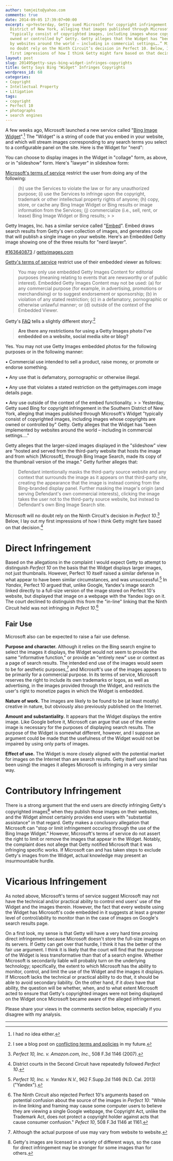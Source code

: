 ```yaml
---
author: temjeito@yahoo.com
comments: true
date: 2014-09-05 17:39:07+00:00
excerpt: <p>Yesterday, Getty sued Microsoft for copyright infringement in the Southern
  District of New York, alleging that images published through Microsoft’s Widget
  “typically consist of copyrighted images, including images whose copyrights are
  owned or controlled by” Getty. Getty alleges that the Widget has “been implemented
  by websites around the world – including in commercial settings….” Microsoft will
  no doubt rely on the Ninth Circuit’s decision in Perfect 10. Below, I lay out my
  first impressions of how I think Getty might fare based on that decision.</p>
layout: post
slug: 201495getty-says-bing-widget-infringes-copyrights
title: Getty Says Bing "Widget" Infringes Copyrights
wordpress_id: 68
categories:
- Copyright
- Intellectual Property
- Litigation
tags:
- copyright
- Perfect 10
- photographs
- search engines
---
```

A few weeks ago, Microsoft launched a new service called "[Bing Image Widget]".[^1] The "Widget" is a string of code that you embed in your website, and which will stream images corresponding to any search terms you select to a configurable panel on the site. Here is the Widget for "nerd":

You can choose to display images in the Widget in "collage" form, as above, or in "slideshow" form. Here's "lawyer" in slideshow form:

[Microsoft's terms of service] restrict the user from doing any of the following:

> (h) use the Services to violate the law or for any unauthorized purpose;
> (i) use the Services to infringe upon the copyright, trademark or other intellectual property rights of anyone;
> (h) copy, store, or cache any Bing Image Widget or Bing results or image information from the Services;
> (j) commercialize (i.e., sell, rent, or lease) Bing Image Widget or Bing results; &gt; &gt;

Getty Images, Inc. has a similar service called "[Embed]". Embed draws search results from Getty's own collection of images, and generates code that will publish a single image on your website. Here's an Embedded Getty image showing one of the three results for "nerd lawyer".

[\#163640873] / [gettyimages.com]

[Getty's terms of service] restrict use of their embedded viewer as follows:

> You may only use embedded Getty Images Content for editorial purposes (meaning relating to events that are newsworthy or of public interest). Embedded Getty Images Content may not be used: (a) for any commercial purpose (for example, in advertising, promotions or merchandising) or to suggest endorsement or sponsorship; (b) in violation of any stated restriction; (c) in a defamatory, pornographic or otherwise unlawful manner; or (d) outside of the context of the Embedded Viewer.

Getty's [FAQ] tells a slightly different story:[^2]

> **Are there any restrictions for using a Getty Images photo I’ve embedded on a website, social media site or blog?**

Yes. You may not use Getty Images embedded photos for the following purposes or in the following manner:

• Commercial use intended to sell a product, raise money, or promote or endorse something.

• Any use that is defamatory, pornographic or otherwise illegal.

• Any use that violates a stated restriction on the gettyimages.com image details page.

• Any use outside of the context of the embed functionality. &gt; &gt;
Yesterday, Getty sued Bing for copyright infringement in the Southern District of New York, alleging that images published through Microsoft's Widget "typically consist of copyrighted images, including images whose copyrights are owned or controlled by" Getty. Getty alleges that the Widget has "been implemented by websites around the world – including in commercial settings…."

Getty alleges that the larger-sized images displayed in the "slideshow" view are "hosted and served from the third-party website that hosts the image and from which \[Microsoft\], through Bing Image Search, made its copy of the thumbnail version of the image." Getty further alleges that:

> Defendant intentionally masks the third-party source website and any context that surrounds the image as it appears on that third-party site, creating the appearance that the image is instead coming from the Bing-branded display panel. Further masking the image's origin (and serving Defendant's own commercial interests), clicking the image takes the user not to the third-party source website, but instead to Defendant's own Bing Image Search site.

Microsoft will no doubt rely on the Ninth Circuit's decision in *Perfect 10*.[^3] Below, I lay out my first impressions of how I think Getty might fare based on that decision.[^4]

Direct Infringement
===================

Based on the allegations in the complaint I would expect Getty to attempt to distinguish *Perfect 10* on the basis that the Widget displays larger images, not just thumbnails. However, Perfect 10 itself raised a similar defense in what appear to have been similar circumstances, and was unsuccessful.[^5] In *Yandex*, Perfect 10 argued that, unlike Google, Yandex's image search linked directly to a full-size version of the image stored on Perfect 10's website, but displayed that image on a webpage with the Yandex logo on it. The court declined to distinguish this from the "in-line" linking that the Ninth Circuit held was not infringing in *Pefect 10*.[^6]

Fair Use
--------

Microsoft also can be expected to raise a fair use defense.

**Purpose and character.** Although it relies on the Bing search engine to select the images it displays, the Widget would not seem to provide the same "informative function," or provide an "entirely new" use or context as a page of search results. The intended end use of the images would seem to be for aesthetic purposes,[^7] and Microsoft's use of the images appears to be primarily for a commercial purpose. In its terms of service, Microsoft reserves the right to include its own trademarks or logos, as well as advertising, in the images provided through the Widget, and restricts the user's right to monetize pages in which the Widget is embedded.

**Nature of work.** The images are likely to be found to be (at least mostly) creative in nature, but obviously also previously published on the Internet.

**Amount and substantiality.** It appears that the Widget displays the entire image. Like Google before it, Microsoft can argue that use of the entire image is necessary for the purposes of displaying search results. The purpose of the Widget is somewhat different, however, and I suppose an argument could be made that the usefulness of the Widget would not be impaired by using only parts of images.

**Effect of use.** The Widget is more closely aligned with the potential market for images on the Internet than are search results. Getty itself uses (and has been using) the images it alleges Microsoft is infringing in a very similar way.

Contributory Infringement
=========================

There is a strong argument that the end users are directly infringing Getty's copyrighted images[^8] when they publish those images on their websites, and the Widget almost certainly provides end users with "substantial assistance" in that regard. Getty makes a conclusory allegation that Microsoft can "stop or limit infringement occuring through the use of the Bing Image Widget." However, Microsoft's terms of service do not assert the right to limit or remove the images that appear in the Widget. Notably, the complaint does not allege that Getty notified Microsoft that it was infringing specific works. If Microsoft can and has taken steps to exclude Getty's images from the Widget, actual knowledge may present an insurmountable hurdle.

Vicarious Infringement
======================

As noted above, Microsoft's terms of service suggest Microsoft may not have the technical and/or practical ability to control end users' use of the Widget and the images therein. However, the fact that every website using the Widget has Microsoft's code embedded in it suggests at least a greater level of control/ability to monitor than in the case of images on Google's search results page.

On a first look, my sense is that Getty will have a very hard time proving direct infringement because Microsoft doesn't store the full-size images on its servers. If Getty can get over that hurdle, I think it has the better of the fair use argument. I think it is likely that the court will find that the purpose of the Widget is less transformative than that of a search engine. Whether Microsoft is secondarily liable will probably turn on the underlying technology; specifically, the extent to which Microsoft has the ability to monitor, control, and limit the use of the Widget and the images it displays. If Microsoft lacks the technical or practical ability to do that, it should be able to avoid secondary liability. On the other hand, if it *does* have that ability, the question will be whether, when, and to what extent Microsoft acted to ensure that Getty's copyrighted images were not being displayed on the Widget once Microsoft became aware of the alleged infringement.

Please share your views in the comments section below, especially if you disagree with my analysis.

------------------------------------------------------------------------

[^1]: I had no idea either. 

[^2]: I see a blog post on [conflicting terms and policies] in my future. 

[^3]: *Perfect 10, Inc. v. Amazon.com, Inc.*, 508 F.3d 1146 (2007). 

[^4]: District courts in the Second Circuit have repeatedly followed *Perfect 10*. 

[^5]: *Perfect 10, Inc. v. Yandex N.V.*, 962 F.Supp.2d 1146 (N.D. Cal. 2013) ("Yandex"). 

[^6]: The Ninth Circuit also rejected Perfect 10's arguments based on potential confusion about the source of the images in *Perfect 10*: "While in-line linking and framing may cause some computer users to believe they are viewing a single Google webpage, the Copyright Act, unlike the Trademark Act, does not protect a copyright holder against acts that cause consumer confusion." *Pefect 10*, 508 F.3d 1146 at 1161. 

[^7]: Although the actual purpose of use may vary from website to website. 

[^8]: Getty's images are licensed in a variety of different ways, so the case for direct infringement may be stronger for some images than for others. 

  [Bing Image Widget]: http://www.bing.com/widget/image
  [Microsoft's terms of service]: http://www.bing.com/webmaster/help/bing-image-widget-terms-of-service-6e6e374c
  [Embed]: http://www.gettyimages.com/embed
  [\#163640873]: http://www.gettyimages.com/detail/163640873
  [gettyimages.com]: http://www.gettyimages.com
  [Getty's terms of service]: http://www.gettyimages.com/Corporate/Terms.aspx
  [FAQ]: http://www.gettyimages.com/HelpCenter#embed
  [conflicting terms and policies]: http://mbsmithlaw.com/nerdlawyer/2014/9/2/do-your-refund-policies-and-practices-comply-with-local-laws#here
